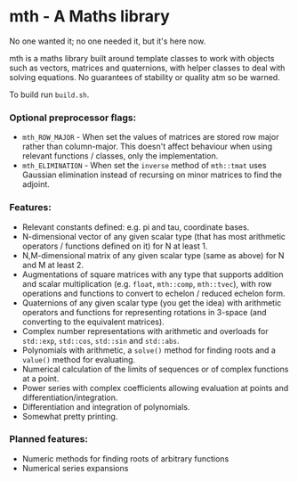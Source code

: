 
# mth - A Maths library

No one wanted it; no one needed it, but it's here now.

mth is a maths library built around template classes to work with objects such as vectors, matrices and quaternions, with helper classes to deal with solving equations. No guarantees of stability or quality atm so be warned.

To build run `build.sh`.

### Optional preprocessor flags:

* `mth_ROW_MAJOR` - When set the values of matrices are stored row major rather than column-major. This doesn't affect behaviour when using relevant functions / classes, only the implementation.
* `mth_ELIMINATION` - When set the `inverse` method of `mth::tmat` uses Gaussian elimination instead of recursing on minor matrices to find the adjoint.

### Features:

* Relevant constants defined: e.g. pi and tau, coordinate bases.
* N-dimensional vector of any given scalar type (that has most arithmetic operators / functions defined on it) for N at least 1.
* N,M-dimensional matrix of any given scalar type (same as above) for N and M at least 2.
* Augmentations of square matrices with any type that supports addition and scalar multiplication (e.g. `float`, `mth::comp`, `mth::tvec`), with row operations and functions to convert to echelon / reduced echelon form.
* Quaternions of any given scalar type (you get the idea) with arithmetic operators and functions for representing rotations in 3-space (and converting to the equivalent matrices).
* Complex number representations with arithmetic and overloads for `std::exp`, `std::cos`, `std::sin` and `std::abs`.
* Polynomials with arithmetic, a `solve()` method for finding roots and a `value()` method for evaluating.
* Numerical calculation of the limits of sequences or of complex functions at a point.
* Power series with complex coefficients allowing evaluation at points and differentiation/integration.
* Differentiation and integration of polynomials.
* Somewhat pretty printing.

### Planned features:

* Numeric methods for finding roots of arbitrary functions
* Numerical series expansions
